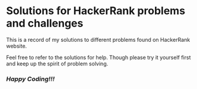 # Solutions for HackerRank problems and challenges

This is a record of my solutions to different problems found on HackerRank website.

Feel free to refer to the solutions for help. Though please try it yourself first and keep up the spirit of problem solving.

### *Happy Coding!!!*
